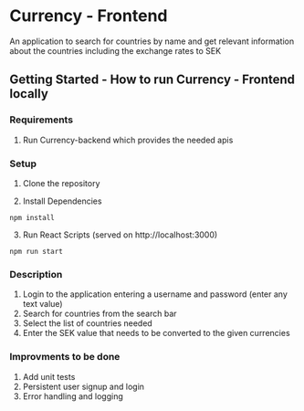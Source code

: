 # Currency - Frontend

An application to search for countries by name and get relevant information about the countries including the exchange rates to SEK

## Getting Started - How to run Currency - Frontend locally

### Requirements

1. Run Currency-backend which provides the needed apis

### Setup

1. Clone the repository

2. Install Dependencies

```command prompt
npm install
```

3. Run React Scripts (served on http://localhost:3000)

```command prompt
npm run start
```

### Description

1. Login to the application entering a username and password (enter any text value)
2. Search for countries from the search bar
3. Select the list of countries needed
4. Enter the SEK value that needs to be converted to the given currencies

### Improvments to be done

1. Add unit tests
2. Persistent user signup and login
3. Error handling and logging
